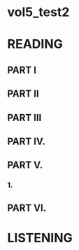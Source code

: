 # vol5_test2
# READING
## PART I


## PART II




## PART III



## PART IV.


## PART V.
### 1.



## PART VI.




# LISTENING










